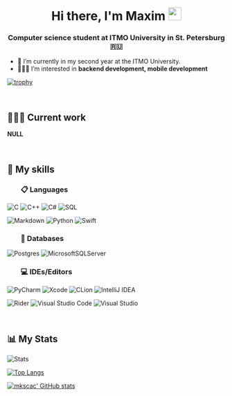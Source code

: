 <h1 align="center">Hi there, I'm Maxim  
<img src="https://raw.githubusercontent.com/blackcater/blackcater/main/images/Hi.gif" height="30"></h1>
<h3 align="center">Computer science student at ITMO University in St. Petersburg 🇷🇺</h3>



- 🌱 I’m currently in my second year at the ITMO University.
- 👨🏻‍💻 I’m interested in **backend development, mobile development**

[![trophy](https://github-profile-trophy.vercel.app/?username=mkscac)](https://github.com/mkscac/github-profile-trophy)



&nbsp;
&nbsp;
## 👨🏻‍💻 Current work
**NULL**


&nbsp;
&nbsp;
## 🧰 My skills

### &nbsp; &nbsp; &nbsp; &nbsp; 📋 Languages
![C](https://img.shields.io/badge/c-%2300599C.svg?style=for-the-badge&logo=c&logoColor=white)
![C++](https://img.shields.io/badge/c++-%2300599C.svg?style=for-the-badge&logo=c%2B%2B&logoColor=white)
![C#](https://img.shields.io/badge/c%23-%23239120.svg?style=for-the-badge&logo=c-sharp&logoColor=white)
![SQL](https://img.shields.io/badge/SQL-%2307405e.svg?style=for-the-badge&logo=sqlite&logoColor=white) 

![Markdown](https://img.shields.io/badge/markdown-%23000000.svg?style=for-the-badge&logo=markdown&logoColor=white)
![Python](https://img.shields.io/badge/python-3670A0?style=for-the-badge&logo=python&logoColor=ffdd54)
![Swift](https://img.shields.io/badge/swift-F54A2A?style=for-the-badge&logo=swift&logoColor=white)


### &nbsp; &nbsp; &nbsp; &nbsp; 💾 Databases
![Postgres](https://img.shields.io/badge/postgres-%23316192.svg?style=for-the-badge&logo=postgresql&logoColor=white)
![MicrosoftSQLServer](https://img.shields.io/badge/Microsoft%20SQL%20Sever-CC2927?style=for-the-badge&logo=microsoft%20sql%20server&logoColor=white)


### &nbsp; &nbsp; &nbsp; &nbsp; 💻 IDEs/Editors
![PyCharm](https://img.shields.io/badge/pycharm-143?style=for-the-badge&logo=pycharm&logoColor=black&color=black&labelColor=green)
![Xcode](https://img.shields.io/badge/Xcode-007ACC?style=for-the-badge&logo=Xcode&logoColor=white)
![CLion](https://img.shields.io/badge/CLion-black?style=for-the-badge&logo=clion&logoColor=white)
![IntelliJ IDEA](https://img.shields.io/badge/IntelliJIDEA-000000.svg?style=for-the-badge&logo=intellij-idea&logoColor=white)

![Rider](https://img.shields.io/badge/Rider-000000.svg?style=for-the-badge&logo=Rider&logoColor=white&color=black&labelColor=crimson)
![Visual Studio Code](https://img.shields.io/badge/Visual%20Studio%20Code-0078d7.svg?style=for-the-badge&logo=visual-studio-code&logoColor=white)
![Visual Studio](https://img.shields.io/badge/Visual%20Studio-5C2D91.svg?style=for-the-badge&logo=visual-studio&logoColor=white)



&nbsp;
&nbsp;
## 📊 My Stats
![Stats](https://github-profile-summary-cards.vercel.app/api/cards/profile-details?username=mkscac&theme=dark)

[![Top Langs](https://github-readme-stats.vercel.app/api/top-langs/?username=mkscac&layout=compact&theme=dark)](https://github.com/mkscac/github-readme-stats)

[![mkscac' GitHub stats](https://github-readme-stats.vercel.app/api?username=mkscac&theme=dark)](https://github.com/mkscac/github-readme-stats)
